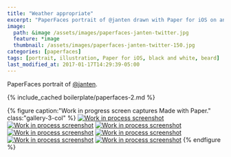 ```yaml
---
title: "Weather appropriate"
excerpt: "PaperFaces portrait of @janten drawn with Paper for iOS on an iPad."
image: 
  path: &image /assets/images/paperfaces-janten-twitter.jpg 
  feature: *image
  thumbnail: /assets/images/paperfaces-janten-twitter-150.jpg
categories: [paperfaces]
tags: [portrait, illustration, Paper for iOS, black and white, beard]
last_modified_at: 2017-01-17T14:29:39-05:00
---
```


PaperFaces portrait of [@janten](https://twitter.com/janten).

{% include_cached boilerplate/paperfaces-2.md %}

{% figure caption:"Work in progress screen captures Made with Paper." class:"gallery-3-col" %}
[![Work in process screenshot](/assets/images/paperfaces-janten-process-1-600.jpg)](/assets/images/paperfaces-janten-process-1-lg.jpg)
[![Work in process screenshot](/assets/images/paperfaces-janten-process-2-600.jpg)](/assets/images/paperfaces-janten-process-2-lg.jpg)
[![Work in process screenshot](/assets/images/paperfaces-janten-process-3-600.jpg)](/assets/images/paperfaces-janten-process-3-lg.jpg)
[![Work in process screenshot](/assets/images/paperfaces-janten-process-4-600.jpg)](/assets/images/paperfaces-janten-process-4-lg.jpg)
[![Work in process screenshot](/assets/images/paperfaces-janten-process-5-600.jpg)](/assets/images/paperfaces-janten-process-5-lg.jpg)
[![Work in process screenshot](/assets/images/paperfaces-janten-process-6-600.jpg)](/assets/images/paperfaces-janten-process-6-lg.jpg)
[![Work in process screenshot](/assets/images/paperfaces-janten-process-7-600.jpg)](/assets/images/paperfaces-janten-process-7-lg.jpg)
{% endfigure %}
